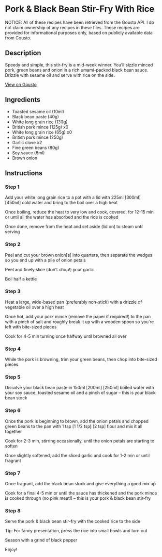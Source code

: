 # Pork & Black Bean Stir-Fry With Rice

NOTICE: All of these recipes have been retrieved from the Gousto API. I do not claim ownership of any recipes in these files. These recipes are provided for informational purposes only, based on publicly available data from Gousto.

## Description

Speedy and simple, this stir-fry is a mid-week winner. You’ll sizzle minced pork, green beans and onion in a rich umami-packed black bean sauce. Drizzle with sesame oil and serve with rice on the side.


[View on Gousto](https://www.gousto.co.uk/recipes/cookbook/pork-black-bean-stir-fry-with-rice)

## Ingredients

- Toasted sesame oil (10ml)
- Black bean paste (40g)
- White long grain rice (130g)
- British pork mince (125g) x0
- White long grain rice (65g) x0
- British pork mince (250g)
- Garlic clove x2
- Fine green beans (80g)
- Soy sauce (8ml)
- Brown onion

## Instructions


### Step 1

Add your white long grain rice to a pot with a lid with 225ml <span class="text-purple">[300ml] </span><span class="text-danger">[450ml] </span>cold water and bring to the boil over a high heat

Once boiling, reduce the heat to very low and cook, covered, for 12-15 min or until all the water has absorbed and the rice is cooked

Once done, remove from the heat and set aside (lid on) to steam until serving


### Step 2

Peel and cut your brown onion[s] into quarters, then separate the wedges so you end up with a pile of onion petals

Peel and finely slice (don’t chop!) your garlic

Boil half a kettle


### Step 3

Heat a large, wide-based pan (preferably non-stick) with a drizzle of vegetable oil over a high heat

Once hot, add your pork mince (remove the paper if required!) to the pan with a pinch of salt and roughly break it up with a wooden spoon so you're left with bite-sized pieces

Cook for 4-5 min turning once halfway until browned all over


### Step 4

While the pork is browning, trim your green beans, then chop into bite-sized pieces


### Step 5

Dissolve your black bean paste in 150ml <span class="text-purple">[200ml]</span> <span class="text-danger">[250ml] </span>boiled<span class="text-danger"> </span>water with your soy sauce, toasted sesame oil and a pinch of sugar – this is your black bean stock


### Step 6

Once the pork is beginning to brown, add the onion petals and chopped green beans to the pan with 1 tsp <span class="text-purple">[1 1/2 tsp]</span> <span class="text-danger">[2 tsp] </span>flour and mix it all together

Cook for 2-3 min, stirring occasionally, until the onion petals are starting to soften

Once slightly softened, add the sliced garlic and cook for 1-2 min or until fragrant


### Step 7

Once fragrant, add the black bean stock and give everything a good mix up

Cook for a final 4-5 min or until the sauce has thickened and the pork mince is cooked through (no pink meat!) – this is your pork & black bean stir-fry

### Step 8

Serve the pork & black bean stir-fry with the cooked rice to the side

Tip: For fancy presentation, press the rice into small bowls and turn out

Season with a grind of black pepper

Enjoy!

